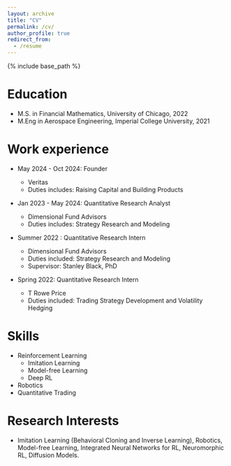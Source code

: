 ```yaml
---
layout: archive
title: "CV"
permalink: /cv/
author_profile: true
redirect_from:
  - /resume
---
```


{% include base_path %}

Education
======
* M.S. in Financial Mathematics, University of Chicago, 2022
* M.Eng in Aerospace Engineering, Imperial College University, 2021

Work experience
======
* May 2024 - Oct 2024: Founder
  * Veritas
  * Duties includes: Raising Capital and Building Products

* Jan 2023 - May 2024: Quantitative Research Analyst
  * Dimensional Fund Advisors
  * Duties includes: Strategy Research and Modeling

* Summer 2022 : Quantitative Research Intern
  * Dimensional Fund Advisors
  * Duties included: Strategy Research and Modeling
  * Supervisor: Stanley Black, PhD

* Spring 2022: Quantitative Research Intern
  * T Rowe Price
  * Duties included: Trading Strategy Development and Volatility Hedging
  
Skills
======
* Reinforcement Learning
  * Imitation Learning
  * Model-free Learning
  * Deep RL
* Robotics
* Quantitative Trading

Research Interests
======
* Imitation Learning (Behavioral Cloning and Inverse Learning), Robotics, Model-free Learning, Integrated Neural Networks for RL, Neuromorphic RL, Diffusion Models.